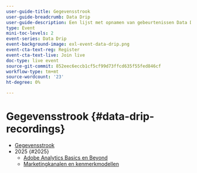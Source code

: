 ```yaml
---
user-guide-title: Gegevensstrook
user-guide-breadcrumb: Data Drip
user-guide-description: Een lijst met opnamen van gebeurtenissen Data Drip
type: Event
mini-toc-levels: 2
event-series: Data Drip
event-background-image: exl-event-data-drip.png
event-cta-text-reg: Register
event-cta-text-live: Join live
doc-type: live event
source-git-commit: 852eec6eccb1cf5cf99d73ffcd635f55fed846cf
workflow-type: tm+mt
source-wordcount: '23'
ht-degree: 0%

---
```



# Gegevensstrook {#data-drip-recordings}

+ [Gegevensstrook](overview.md)
+ 2025 {#2025}
   + [Adobe Analytics Basics en Beyond](2025/adobe-analytics-basics-beyond.md)
   + [Marketingkanalen en kenmerkmodellen](2025/marketing-channel-attribution-modeling.md)

